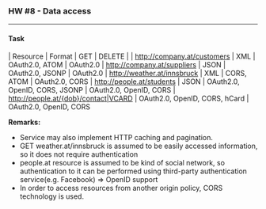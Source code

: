 ### HW #8 - Data access
---

#### Task 

| Resource 						| Format | GET                  | DELETE
|
| http://company.at/customers  | XML 	| OAuth2.0, ATOM        | OAuth2.0
| http://company.at/suppliers  | JSON	| OAuth2.0, JSONP       | OAuth2.0
| http://weather.at/innsbruck  | XML	| CORS, ATOM            | OAuth2.0, CORS
| http://people.at/students    | JSON	| OAuth2.0, OpenID, CORS, JSONP | OAuth2.0, OpenID, CORS
| http://people.at/{dob}/contact|VCARD	| OAuth2.0, OpenID, CORS, hCard | OAuth2.0, OpenID, CORS

__Remarks:__  
* Service may also implement HTTP caching and pagination.
* GET weather.at/innsbruck is assumed to be easily accessed information, so it does not require authentication
* people.at resource is assumed to be kind of social network, so authentication to it can be performed using third-party authentication service(e.g. Facebook) => OpenID support
* In order to access resources from another origin policy, CORS technology is used.